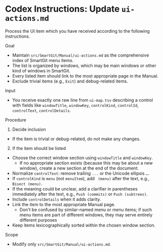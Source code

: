 # Codex Instructions: Update `ui-actions.md`

Process the UI item which you have received according to the following instructions.

Goal
- Maintain `src/SmartGit/Manual/ui-actions.md` as the comprehensive index of SmartGit menu items.
- The list is organized by windows, which may be main windows or other kind of windows in SmartGit.
- Every listed item should link to the most appropriate page in the Manual.
- Exclude trivial items (e.g., `Exit`) and debug-related items.

Input
- You receive exactly one raw line from `ui-map.tsv` describing a control with fields like `windowTitle`, `windowKey`, `controlKind`, `controlId`, `controlText`, `controlDetails`.

Procedure
1) Decide inclusion
- If the item is trivial or debug-related, do not make any changes.

2) If the item should be listed
- Choose the correct window section using `windowTitle` and `windowKey`.
  - If no appropriate section exists (because this may be about a new window), create a new section at the end of the document.
- Normalize `controlText`: remove trailing `...` or the Unicode ellipsis `…`.
- If `controlKind` is `menu` (not `menuItem`), add ` (menu)` after the text, e.g., `Bisect (menu)`.
- If the meaning could be unclear, add a clarifier in parentheses immediately after the text, e.g., `Push (commits)` or `Push (subtrees)`.
- Include `controlDetails` when it adds clarity.
- Link the item to the most appropriate Manual page.
  - Don't be confused by similar-named menu or menu items; if such menu items are part of different windows, they may serve entirely different purposes
- Keep items lexicographically sorted within the chosen window section.

Scope
- Modify only `src/SmartGit/Manual/ui-actions.md`.
